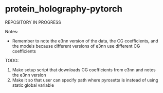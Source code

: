 # protein_holography-pytorch

REPOSITORY IN PROGRESS

Notes:
- Remember to note the e3nn version of the data, the CG coefficients, and the models because different versions of e3nn use different CG coefficients

TODO:
1. Make setup script that downloads CG coefficients from e3nn and notes the e3nn version
2. Make it so that user can specify path where pyrosetta is instead of using static global variable


